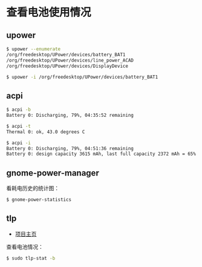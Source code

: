 # 查看电池使用情况

## upower

```bash
$ upower --enumerate
/org/freedesktop/UPower/devices/battery_BAT1
/org/freedesktop/UPower/devices/line_power_ACAD
/org/freedesktop/UPower/devices/DisplayDevice
```

```bash
$ upower -i /org/freedesktop/UPower/devices/battery_BAT1
```

## acpi

```bash
$ acpi -b
Battery 0: Discharging, 79%, 04:35:52 remaining

$ acpi -t
Thermal 0: ok, 43.0 degrees C

$ acpi -i
Battery 0: Discharging, 79%, 04:51:36 remaining
Battery 0: design capacity 3615 mAh, last full capacity 2372 mAh = 65%
```

## gnome-power-manager

看耗电历史的统计图：

```bash
$ gnome-power-statistics
```

## tlp

- [项目主页](https://linrunner.de/tlp)

查看电池情况：

```bash
$ sudo tlp-stat -b
```
